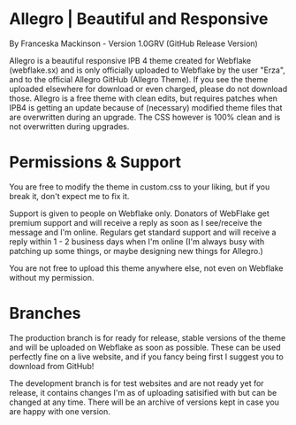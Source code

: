 # Allegro | Beautiful and Responsive
By Franceska Mackinson - Version 1.0GRV (GitHub Release Version)

Allegro is a beautiful responsive IPB 4 theme created for Webflake (webflake.sx) and is only officially uploaded to Webflake by the user "Erza", and to the official Allegro GitHub (Allegro Theme). If you see the theme uploaded elsewhere for download or even charged, please do not download those. Allegro is a free theme with clean edits, but requires patches when IPB4 is getting an update because of (necessary) modified theme files that are overwritten during an upgrade. The CSS however is 100% clean and is not overwritten during upgrades. 

# Permissions & Support 
You are free to modify the theme in custom.css to your liking, but if you break it, don't expect me to fix it.  

Support is given to people on Webflake only. Donators of WebFlake get premium support and will receive a reply as soon as I see/receive the message and I'm online. Regulars get standard support and will receive a reply within 1 - 2 business days when I'm online (I'm always busy with patching up some things, or maybe designing new things for Allegro.)

You are not free to upload this theme anywhere else, not even on Webflake without my permission. 


# Branches
The production branch is for ready for release, stable versions of the theme and will be uploaded on Webflake as soon as possible. These can be used perfectly fine on a live website, and if you fancy being first I suggest you to download from GitHub! 

The development branch is for test websites and are not ready yet for release, it contains changes I'm as of uploading satisified with but can be changed at any time. There will be an archive of versions kept in case you are happy with one version. 

